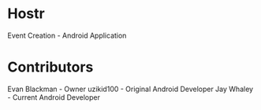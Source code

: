 # Hostr
Event Creation - Android Application
# Contributors
Evan Blackman - Owner
uzikid100 - Original Android Developer
Jay Whaley - Current Android Developer
